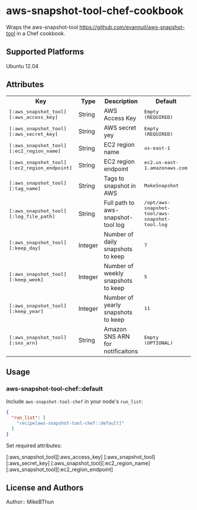# aws-snapshot-tool-chef-cookbook

Wraps the aws-snapshot-tool <https://github.com/evannuil/aws-snapshot-tool> in a Chef cookbook.


## Supported Platforms

Ubuntu 12.04

## Attributes

<table>
  <tr>
    <th>Key</th>
    <th>Type</th>
    <th>Description</th>
    <th>Default</th>
  </tr>
  <tr>
    <td><tt>[:aws_snapshot_tool][:aws_access_key]</tt></td>
    <td>String</td>
    <td>AWS Access Key</td>
    <td><tt>Empty (REQUIRED)</tt></td>
  </tr>
  <tr>
    <td><tt>[:aws_snapshot_tool][:aws_secret_key]</tt></td>
    <td>String</td>
    <td>AWS secret yey</td>
    <td><tt>Empty (REQUIRED)</tt></td>
  </tr>

  <tr>
    <td><tt>[:aws_snapshot_tool][:ec2_region_name]</tt></td>
    <td>String</td>
    <td>EC2 region name</td>
    <td><tt>us-east-1</tt></td>
  </tr>


   <tr>
    <td><tt>[:aws_snapshot_tool][:ec2_region_endpoint]</tt></td>
    <td>String</td>
    <td>EC2 region endpoint</td>
    <td><tt>ec2.us-east-1.amazonaws.com</tt></td>
  </tr>


   <tr>
    <td><tt>[:aws_snapshot_tool][:tag_name]</tt></td>
    <td>String</td>
    <td>Tags to snapshot in AWS</td>
    <td><tt>MakeSnapshot</tt></td>
  </tr>


   <tr>
    <td><tt>[:aws_snapshot_tool][:log_file_path]</tt></td>
    <td>String</td>
    <td>Full path to aws-snapshot-tool log</td>
    <td><tt>/opt/aws-snapshot-tool/aws-snapshot-tool.log</tt></td>
  </tr>


   <tr>
    <td><tt>[:aws_snapshot_tool][:keep_day]</tt></td>
    <td>Integer</td>
    <td>Number of daily snapshots to keep</td>
    <td><tt>7</tt></td>
  </tr>



   <tr>
    <td><tt>[:aws_snapshot_tool][:keep_week]</tt></td>
    <td>Integer</td>
    <td>Number of weekly snapshots to keep</td>
    <td><tt>5</tt></td>
  </tr>


   <tr>
    <td><tt>[:aws_snapshot_tool][:keep_year]</tt></td>
    <td>Integer</td>
    <td>Number of yearly snapshots to keep</td>
    <td><tt>11</tt></td>
  </tr>


 
   <tr>
    <td><tt>[:aws_snapshot_tool][:sns_arn]</tt></td>
    <td>String</td>
    <td>Amazon SNS ARN for notificaitons</td>
    <td><tt>Empty (OPTIONAL)</tt></td>
  </tr>




</table>


  


## Usage

### aws-snapshot-tool-chef::default

Include `aws-snapshot-tool-chef` in your node's `run_list`:

```json
{
  "run_list": [
    "recipe[aws-snapshot-tool-chef::default]"
  ]
}
```

Set required attributes:

[:aws_snapshot_tool][:aws_access_key]
[:aws_snapshot_tool][:aws_secret_key]
[:aws_snapshot_tool][:ec2_region_name]
[:aws_snapshot_tool][:ec2_region_endpoint]

 
## License and Authors

Author:: MikeBThun
